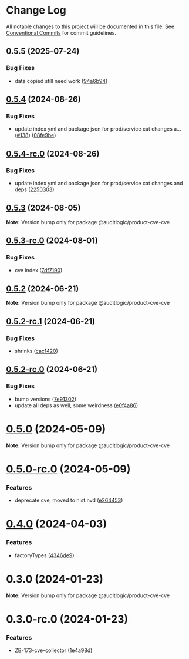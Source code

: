 # Change Log

All notable changes to this project will be documented in this file.
See [Conventional Commits](https://conventionalcommits.org) for commit guidelines.

## 0.5.5 (2025-07-24)


### Bug Fixes

* data copied still need work ([94a6b94](https://github.com/zerobias-org/product/commit/94a6b942fb0516367548599d739529536132755a))





## [0.5.4](https://github.com/auditlogic/product/compare/@auditlogic/product-cve-cve@0.5.3...@auditlogic/product-cve-cve@0.5.4) (2024-08-26)


### Bug Fixes

* update index yml and package json for prod/service cat changes a… ([#138](https://github.com/auditlogic/product/issues/138)) ([08fe9be](https://github.com/auditlogic/product/commit/08fe9beb1c8457462a19bc69caa02e6212d97e1a))





## [0.5.4-rc.0](https://github.com/auditlogic/product/compare/@auditlogic/product-cve-cve@0.5.3...@auditlogic/product-cve-cve@0.5.4-rc.0) (2024-08-26)


### Bug Fixes

* update index yml and package json for prod/service cat changes and deps ([2250303](https://github.com/auditlogic/product/commit/225030363a363608240135b7ebed386b28f01e4b))





## [0.5.3](https://github.com/auditlogic/product/compare/@auditlogic/product-cve-cve@0.5.2...@auditlogic/product-cve-cve@0.5.3) (2024-08-05)

**Note:** Version bump only for package @auditlogic/product-cve-cve





## [0.5.3-rc.0](https://github.com/auditlogic/product/compare/@auditlogic/product-cve-cve@0.5.2...@auditlogic/product-cve-cve@0.5.3-rc.0) (2024-08-01)


### Bug Fixes

* cve index ([7df7190](https://github.com/auditlogic/product/commit/7df7190109d7b416903f9cb6eeb9ac626fcd3bb3))





## [0.5.2](https://github.com/auditlogic/product/compare/@auditlogic/product-cve-cve@0.5.2-rc.1...@auditlogic/product-cve-cve@0.5.2) (2024-06-21)

**Note:** Version bump only for package @auditlogic/product-cve-cve





## [0.5.2-rc.1](https://github.com/auditlogic/product/compare/@auditlogic/product-cve-cve@0.5.2-rc.0...@auditlogic/product-cve-cve@0.5.2-rc.1) (2024-06-21)


### Bug Fixes

* shrinks ([cac1420](https://github.com/auditlogic/product/commit/cac14200fefcd8183ab69fe89a47bd3f70f563e9))





## [0.5.2-rc.0](https://github.com/auditlogic/product/compare/@auditlogic/product-cve-cve@0.5.0...@auditlogic/product-cve-cve@0.5.2-rc.0) (2024-06-21)


### Bug Fixes

* bump versions ([7e91302](https://github.com/auditlogic/product/commit/7e913023b8b312150ed7762c32fbbe616be71de5))
* update all deps as well, some weirdness ([e0f4a86](https://github.com/auditlogic/product/commit/e0f4a864714e2d3de6bbf3da014d5312fe53be2f))





# [0.5.0](https://github.com/auditlogic/product/compare/@auditlogic/product-cve-cve@0.4.0...@auditlogic/product-cve-cve@0.5.0) (2024-05-09)

**Note:** Version bump only for package @auditlogic/product-cve-cve





# [0.5.0-rc.0](https://github.com/auditlogic/product/compare/@auditlogic/product-cve-cve@0.4.0...@auditlogic/product-cve-cve@0.5.0-rc.0) (2024-05-09)


### Features

* deprecate cve, moved to nist.nvd ([e264453](https://github.com/auditlogic/product/commit/e264453534181f32e9e6fecfee877d7cb921729d))





# [0.4.0](https://github.com/auditlogic/product/compare/@auditlogic/product-cve-cve@0.3.0...@auditlogic/product-cve-cve@0.4.0) (2024-04-03)


### Features

* factoryTypes ([4346de9](https://github.com/auditlogic/product/commit/4346de92693aee892fccf725338ffc7b80ab182b))





# 0.3.0 (2024-01-23)

**Note:** Version bump only for package @auditlogic/product-cve-cve





# 0.3.0-rc.0 (2024-01-23)


### Features

* ZB-173-cve-collector ([1e4a98d](https://github.com/auditlogic/product/commit/1e4a98d1eabe172929529b659893a3bcc63ebd61))
